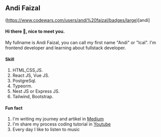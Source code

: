 ## Andi Faizal

(https://www.codewars.com/users/andi%20faizal/badges/large)[andi]

#### Hi there 👋, nice to meet you. 
My fullname is Andi Faizal, you can call my first name "Andi" or "Ical".
I'm frontend developer and learning about fullstack developer. 

#### Skill
1. HTML,CSS,JS.
1. React JS, Vue JS.
1. PostgreSql. 
1. Typeorm.
1. Nest JS or Express JS.
1. Tailwind, Bootstrap.

#### Fun fact
1. I'm writing my journey and artikel in [Medium](https://medium.com/@andifz9475)
1. I'm share my process coding tutorial in [Youtube](https://www.youtube.com/channel/UCjm3QHfuTqbiDfnzD20vwMg)
1. Every day I like to listen to music




 


